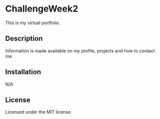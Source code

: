 # ChallengeWeek2

This is my virtual portfolio.

## Description

Information is made available on my profile, projects and how to contact me.

## Installation

N/A

## License

Licensed under the MIT license.
